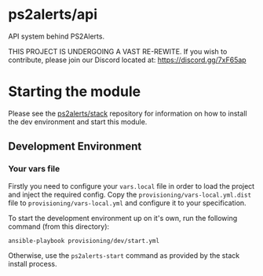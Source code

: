 # ps2alerts/api
API system behind PS2Alerts.

THIS PROJECT IS UNDERGOING A VAST RE-REWITE. If you wish to contribute, please join our Discord located at: https://discord.gg/7xF65ap

# Starting the module

Please see the [ps2alerts/stack](https://github.com/ps2alerts/stack) repository for information on how to install the dev environment and start this module.

## Development Environment

### Your vars file

Firstly you need to configure your `vars.local` file in order to load the project and inject the required config. Copy the `provisioning/vars-local.yml.dist` file to `provisioning/vars-local.yml` and configure it to your specification.

To start the development environment up on it's own, run the following command (from this directory):

`ansible-playbook provisioning/dev/start.yml`

Otherwise, use the `ps2alerts-start` command as provided by the stack install process.


